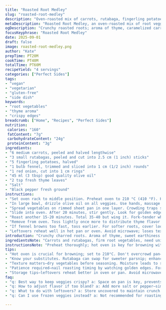 ```yaml
---
title: "Roasted Root Medley"
slug: "roasted-root-medley"
description: "Oven-roasted mix of carrots, rutabaga, fingerling potatoes, and fennel, tossed in olive oil and fresh thyme. Roasting until edges crisp, veggies caramelize. Simple seasoning, enhanced with fresh herbs at the end. Textures shift from firm to tender with browned, slightly charred bits. Ideal as a side or light entree for vegetarians and vegans."
metaDescription: "Roasted Root Medley, an oven-roasted mix of root veggies, crispy edges, earthy aromas, satisfying textures – a side or light vegetarian dish."
ogDescription: "Crunchy roasted roots; aroma of thyme, caramelized carrots, and sweet rutabaga – enjoy as a side or light meal, simple and flavorful."
focusKeyphrase: "Roasted Root Medley"
date: 2025-09-01
draft: false
image: roasted-root-medley.png
author: "Kate"
prepTime: PT20M
cookTime: PT40M
totalTime: PT60M
recipeYield: "4 servings"
categories: ["Perfect Sides"]
tags:
- "vegan"
- "vegetarian"
- "gluten-free"
- "side dish"
keywords:
- "root vegetables"
- "thyme aroma"
- "crispy edges"
breadcrumb: ["Home", "Recipes", "Perfect Sides"]
nutrition: 
 calories: "160"
 fatContent: "7g"
 carbohydrateContent: "24g"
 proteinContent: "3g"
ingredients:
- "6 medium carrots, peeled and halved lengthwise"
- "3 small rutabagas, peeled and cut into 2.5 cm (1 inch) sticks"
- "5 fingerling potatoes, halved"
- "1 bulb fennel, trimmed and sliced into 1 cm (1/2 inch) rounds"
- "1 red onion, cut into 1 cm rings"
- "45 ml (3 tbsp) good quality olive oil"
- "2 tsp fresh thyme leaves"
- "Salt"
- "Black pepper fresh ground"
instructions:
- "Set oven rack to middle position. Preheat oven to 210 °C (410 °F). Hot but not blistering, want even roasting."
- "In large bowl, drizzle olive oil on all veggies. Use hands, massage coating. Salt and pepper well. Don't be timid. Sparing salt means no caramelization."
- "Spread vegetables on rimmed sheet pan in one layer. Crowding traps steam, ruins texture. Arrange so fennel slices sit flat; prevents soggy edges. Scatter thyme leaves on top."
- "Slide into oven. After 20 minutes, stir gently. Look for golden edges, skins shriveling slightly, aroma deep and nutty."
- "Roast another 15-20 minutes. Total 35-40 but wing it. Fork-tender when pierced, but not mushy. Some chew is key."
- "Remove from oven. Toss lightly once more to distribute thyme flavor before plating. Serve warm or room temp."
- "If fennel browns too fast, toss earlier. For softer roots, cover loosely with foil last 10 minutes. Crisp edges matter more than exact timing."
- "Leftovers reheat well in hot pan or oven. Avoid microwave; loses texture."
introduction: "Crunchy charred roots. Aroma of thyme, sweet earthiness of roasted carrots and rutabaga. Fingerlings bring creaminess underneath that crispy skin. Fennel offsets with subtle anise note, onion rounds soften caramelized bites. No fuss, just precise roasting—high heat just right. Caramel tones—dark orange edges on carrot remain slightly firm, rutabaga sweetens as it cooks slowly from inside out. The secret is spacing and timing; rush and you get steamed veggies, dull and flabby. Learn to watch color and feel resistance under fork. The satisfying pop as a caramelized patch crunches, soft flesh beneath, best indicator you nailed it. Don’t underestimate fresh herbs tossed in final minute, they bloom in residual heat, bright contrast to roasted fat. Simple oils, salt, pepper, herbs—basic, working hard. Feel free to swap fennel for celery root if fennel is off your list, or baby turnips for rutabaga. Always peel roots carefully; gritty skin dulls texture, bitterness spoils finish. Got frozen veg? Skip roasting, go for sauté or slow oven braise. Avoid waterlogged vegetables; dry them after washing to get that crackling finish. It’s about patience, layering flavor with heat, avoiding overcrowding."
ingredientsNote: "Carrots and rutabagas, firm root vegetables, need uniform cutting for even cooking. Rutabaga gives sweetness, but can be swapped for parsnip or turnip for a sharper edge. Fingerling potatoes chosen for thin skins that crisp quickly; Yukon gold or red potatoes work with slight texture differences. Fennel adds brightness, subtle liquorice note—omit or replace with celery root or bell pepper strips if fennel’s not your thing. Olive oil should be extra virgin for flavor but stable enough at 210°C; avocado oil can work for higher smoke point. Fresh thyme essential for its strong, earthy aroma—it doesn’t hold up well under long roasting, toss near end or as veggies come out to avoid burnt bitterness. Salt and fresh cracked pepper bring out sweetness and balance. Avoid too much oil; slippery vegetables won’t roast properly and steam instead. Pat dry roots before oiling to ensure browning."
instructionsNote: "Preheat thoroughly; hot oven is key for browning without stewing. Spacing on pan allows hot air flow, prevents soggy texture—crowded pans cause steam traps. Turning halfway splits cooking time, ensures even color on all sides. Color signals flavor more than timing—look for patches of golden brown and crisp edges. Don’t aim for full uniform browning; variation hints at caramelization and textural depth. Use hands for oiling to coat uneven surfaces better than spoon drizzling. Save herbs for last minute to avoid bitterness but ensure aroma release from warmth. Loose foil covering toward end softens veggies without losing crispness, useful if knife pierces too hard yet edges brown enough. Store leftovers uncovered in fridge to maintain texture, reheat wrapped to avoid drying. Keep an eye on onion slices; they caramelize faster and can burn—remove if turning too dark early. If oven isn’t consistent, consider convection if possible for better air circulation. Hot oven, spaced veggies, mid-cook stirring—three rules to root roasting success."
tips:
- "Hot oven is crucial for browning; set to 210°C. Don't overcrowd pan—space is key, so air can circulate. Aim for caramelization, not steaming. Use hands for oiling; ensures even distribution. Adjust if some veggies cook faster; pull out as needed. Keep an eye on onion slices. They burn quicker."
- "Know your substitutes. Rutabaga can swap for sweeter parsnip; enhances contrast. Fingerlings provide creaminess, but Yukon gold is a solid alternative. Fennel for mild anise flavor, but celery root works too if needed. Check your olive oil's smoke point; extra virgin recommended, but avocado oil can work, too."
- "Texture matters—dry vegetables before seasoning. Moisture leads to steaming, not roasting. Look for slightly charred bits on veggies; that's where flavor builds. Stir halfway for even cooking and watch color changes closely. Remove any overly browned pieces to prevent bitterness."
- "Patience required—nail roasting timing by watching golden edges. Fork test for tenderness; inspect some chew. Foil covering at the end softens roots without sacrificing crisp. Adjust cooking time if necessary; sometimes it varies based on size of veggies used."
- "Storage tips—leftovers reheat better in oven or pan. Avoid microwave; it makes veggies mushy. Store uncovered for best texture, or use foil when reheating. Keep in mind excess moisture can ruin the good crunch. If herbs seem burned, toss more fresh at the end."
faq:
- "q: Best way to keep veggies crispy? a: Space on pan is key, prevents steam. Dry before oiling and roasting, too much moisture ruins texture. Monitor closely; remove any that brown too quickly."
- "q: How to adjust flavor if too bland? a: Add more salt or pepper—simple. Fresh herbs really transform the dish, even right before serving. Experiment with spices for a kick."
- "q: What to do with leftovers? a: Store uncovered to maintain crunch. Reheat in oven, not microwave; keep texture. Cool completely before sealing. Use within a few days."
- "q: Can I use frozen veggies instead? a: Not recommended for roasting; go for sauté or slow braise. With frozen, watch moisture—can lead to watery result—really impacts texture."

---
```

